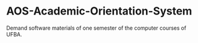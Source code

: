 # AOS-Academic-Orientation-System
Demand software materials of one semester of the computer courses of UFBA.
